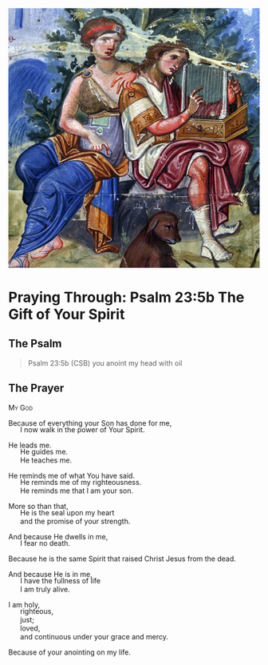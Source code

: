 <img class="intro-right" src="art-paris-psalter.jpg">

<style>
  li {list-style-type: none;}
  p + ul {
    margin-top: -18px;
}
</style>

# Praying Through: Psalm 23:5b The Gift of Your Spirit

## The Psalm

>Psalm 23:5b (CSB)   you anoint my head with oil

## The Prayer

<div style='font-variant: small-caps;'>
My God
</div>

Because of everything your Son has done for me,
* I now walk in the power of Your Spirit.

He leads me.
* He guides me.
* He teaches me.

He reminds me of what You have said.
* He reminds me of my righteousness.
* He reminds me that I am your son.

More so than that,
* He is the seal upon my heart
* and the promise of your strength.

And because He dwells in me,
* I fear no death.

Because he is the same Spirit that raised Christ Jesus from the dead.

And because He is in me,
* I have the fullness of life
* I am truly alive.

I am holy,
* righteous,
* just;
* loved,
* and continuous under your grace and mercy.

Because of your anointing on my life.
